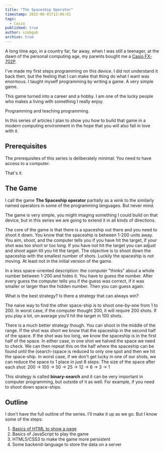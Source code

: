 ```yaml
---
title: "The Spaceship Operator"
timestamp: 2015-06-01T12:06:01
tags:
  - Casio
published: true
author: szabgab
archive: true
---
```



A long time ago, in a country far, far away, when I was still a teenager, at the dawn of the personal computing age,
my parents bought me a [Casio FX-702P](http://en.wikipedia.org/wiki/Casio_FX-702P).

I've made my first steps programming on this device. I did not understand it back then, but the feeling that I can
make that thing do what I want was enormous. I taught myself programming by writing a game. A very simple game.

This game turned into a career and a hobby. I am one of the lucky people who makes a living with something I really enjoy.

Programming and teaching programming.

In this series of articles I plan to show you how to build that game in a modern computing environment in the hope
that you will also fall in love with it.


## Prerequisites

The prerequisites of this series is deliberately minimal: You need to have access to a computer.

That's it.


## The Game

I call the game **The Spaceship operator** partially as a wink to the similarly named operators in some of the programming languages.
But never mind.

The game is very simple, you might imaging something I could build on that device, but in this series we are going to extend it in all
kinds of directions.

The core of the game is that there is a spaceship out there and you need to shoot it down. You know that the spaceship is between 1-200
units away. You aim, shoot, and the computer tells you if you have hit the target, if your shot was too short or too long.
If you have not hit the target you can adjust and shoot again till you hit the target.
The objective is to shoot down the spaceship with the smallest number of shots.
Luckily the spaceship is not moving. At least not in the initial version of the game.

In a less space-oriented description: the computer "thinks" about a whole number between 1-200 and hides it. You have to guess the number.
After every guess the computer tells you if the guess was correct, if it was smaller or larger than the hidden number.
Then you can guess again.

What is the best strategy? Is there a strategy that can always win?


The naive way to find the other space-ship is to shoot one-by-one from 1 to 200. In worst case, if the computer thought 200,
it will require 200 shots.  If you play a lot, on average you'll hit the target in 100 shots.



There is a much better strategy though.
You can shoot in the middle of the range. If the shot was short we know that the spaceship in the second half of the space. If
the shot was too long, we know the spaceship is in the first half of the space. In either case, in one shot we halved the space we need
to check. We can then repeat this on the half where the spaceship can be found until the (search-)space is reduced to only one spot and
then we hit the space-ship. In worst case, if we don't get lucky in one of our shots, we can reduce the space to 1 place in just 8 steps:
The size of the space after each shot: 200 -> 100 -> 50 -> 25 -> 12 -> 6 -> 3 -> 1


This strategy is called **binary-search** and it can be very important in computer programming, but outside of it as well.
For example, if you need to shoot down space-ships.


## Outline

I don't have the full outline of the series. I'll make it up as we go.
But I know some of the steps:

1. [Basics of HTML to show a page](/html-basics)
1. Basics of JavaScript to play the game
1. HTML5/CSS3 to make the game more persistent
1. Some backend-language to store the data on a server


